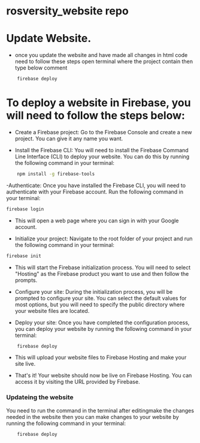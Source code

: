 # rosversity_website repo

# Update Website.
- once you update the website and have made all changes in html code need to follow these steps 
open terminal where the project contain then type below comment 
```sh
    firebase deploy
```

# To deploy a website in Firebase, you will need to follow the steps below:

- Create a Firebase project: Go to the Firebase Console and create a new project. You can give it any name you want.

- Install the Firebase CLI: You will need to install the Firebase Command Line Interface (CLI) to deploy your website. You can do this by running the following command in your terminal:
```sh
    npm install -g firebase-tools
```
-Authenticate: Once you have installed the Firebase CLI, you will need to authenticate with your Firebase account. Run the following command in your terminal:
  
```sh
firebase login
```  
- This will open a web page where you can sign in with your Google account.

- Initialize your project: Navigate to the root folder of your project and run the following command in your terminal:

```sh
firebase init
```

- This will start the Firebase initialization process. You will need to select "Hosting" as the Firebase product you want to use and then follow the prompts.

- Configure your site: During the initialization process, you will be prompted to configure your site. You can select the default values for most options, but you will need to specify the public directory where your website files are located.

- Deploy your site: Once you have completed the configuration process, you can deploy your website by running the following command in your terminal:

```sh
    firebase deploy
```

- This will upload your website files to Firebase Hosting and make your site live.

- That's it! Your website should now be live on Firebase Hosting. You can access it by visiting the URL provided by Firebase.

### Updateing the website
You need to run the command in the terminal after editingmake the changes needed in the website then you can make changes to your website by running the following command in your terminal:
```sh
    firebase deploy
```
